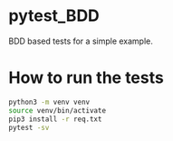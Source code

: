 # pytest_BDD
BDD based tests for a simple example. 

# How to run the tests 
```sh
python3 -m venv venv 
source venv/bin/activate
pip3 install -r req.txt
pytest -sv
```
